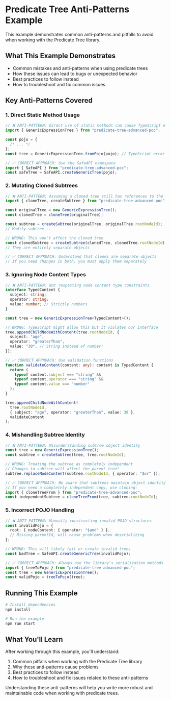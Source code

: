 # Predicate Tree Anti-Patterns Example

This example demonstrates common anti-patterns and pitfalls to avoid when working with the Predicate Tree library.

## What This Example Demonstrates

- Common mistakes and anti-patterns when using predicate trees
- How these issues can lead to bugs or unexpected behavior
- Best practices to follow instead
- How to troubleshoot and fix common issues

## Key Anti-Patterns Covered

### 1. Direct Static Method Usage

```typescript
// ❌ ANTI-PATTERN: Direct use of static methods can cause TypeScript errors
import { GenericExpressionTree } from "predicate-tree-advanced-poc";

const pojo = {
  /* ... */
};
const tree = GenericExpressionTree.fromPojo(pojo); // TypeScript error!

// ✅ CORRECT APPROACH: Use the SafeAPI namespace
import { SafeAPI } from "predicate-tree-advanced-poc";
const safeTree = SafeAPI.createGenericTree(pojo);
```

### 2. Mutating Cloned Subtrees

```typescript
// ❌ ANTI-PATTERN: Assuming a cloned tree still has references to the original
import { cloneTree, createSubtree } from "predicate-tree-advanced-poc";

const originalTree = new GenericExpressionTree();
const clonedTree = cloneTree(originalTree);

const subtree = createSubtree(originalTree, originalTree.rootNodeId);
// Modify subtree...

// WRONG: This won't affect the cloned tree
const clonedSubtree = createSubtree(clonedTree, clonedTree.rootNodeId);
// They are entirely separate objects

// ✅ CORRECT APPROACH: Understand that clones are separate objects
// If you need changes in both, you must apply them separately
```

### 3. Ignoring Node Content Types

```typescript
// ❌ ANTI-PATTERN: Not respecting node content type constraints
interface TypedContent {
  subject: string;
  operator: string;
  value: number; // Strictly numbers
}

const tree = new GenericExpressionTree<TypedContent>();

// WRONG: TypeScript might allow this but it violates our interface
tree.appendChildNodeWithContent(tree.rootNodeId, {
  subject: "age",
  operator: "greaterThan",
  value: "30", // String instead of number!
});

// ✅ CORRECT APPROACH: Use validation functions
function validateContent(content: any): content is TypedContent {
  return (
    typeof content.subject === "string" &&
    typeof content.operator === "string" &&
    typeof content.value === "number"
  );
}

tree.appendChildNodeWithContent(
  tree.rootNodeId,
  { subject: "age", operator: "greaterThan", value: 30 },
  validateContent
);
```

### 4. Mishandling Subtree Identity

```typescript
// ❌ ANTI-PATTERN: Misunderstanding subtree object identity
const tree = new GenericExpressionTree();
const subtree = createSubtree(tree, tree.rootNodeId);

// WRONG: Treating the subtree as completely independent
// Changes to subtree will affect the parent tree!
subtree.replaceNodeContent(subtree.rootNodeId, { operator: "$or" });

// ✅ CORRECT APPROACH: Be aware that subtrees maintain object identity with parent
// If you need a completely independent copy, use cloning:
import { cloneTreeFrom } from "predicate-tree-advanced-poc";
const independentSubtree = cloneTreeFrom(tree, subtree.rootNodeId);
```

### 5. Incorrect POJO Handling

```typescript
// ❌ ANTI-PATTERN: Manually constructing invalid POJO structures
const invalidPojo = {
  root: { nodeContent: { operator: "$and" } },
  // Missing parentId, will cause problems when deserializing
};

// WRONG: This will likely fail or create invalid trees
const badTree = SafeAPI.createGenericTree(invalidPojo);

// ✅ CORRECT APPROACH: Always use the library's serialization methods
import { treeToPojo } from "predicate-tree-advanced-poc";
const tree = new GenericExpressionTree();
const validPojo = treeToPojo(tree);
```

## Running This Example

```bash
# Install dependencies
npm install

# Run the example
npm run start
```

## What You'll Learn

After working through this example, you'll understand:

1. Common pitfalls when working with the Predicate Tree library
2. Why these anti-patterns cause problems
3. Best practices to follow instead
4. How to troubleshoot and fix issues related to these anti-patterns

Understanding these anti-patterns will help you write more robust and maintainable code when working with predicate trees.
